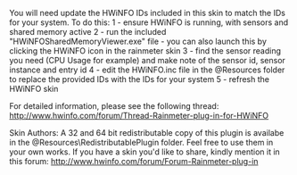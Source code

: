 You will need update the HWiNFO IDs included in this skin to match the IDs for your system.  To do this:
1 - ensure HWiNFO is running, with sensors and shared memory active
2 - run the included "HWiNFOSharedMemoryViewer.exe" file - you can also launch this by clicking the HWiNFO icon in the rainmeter skin
3 - find the sensor reading you need (CPU Usage for example) and make note of the sensor id, sensor instance and entry id
4 - edit the HWiNFO.inc file in the @Resources folder to replace the provided IDs with the IDs for your system
5 - refresh the HWiNFO skin

For detailed information, please see the following thread:
http://www.hwinfo.com/forum/Thread-Rainmeter-plug-in-for-HWiNFO

Skin Authors:
A 32 and 64 bit redistributable copy of this plugin is availabe in the @Resources\RedistributablePlugin folder.  Feel free to use them in your own works.  If you have a skin you'd like to share, kindly mention it in this forum:  http://www.hwinfo.com/forum/Forum-Rainmeter-plug-in
